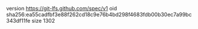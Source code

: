 version https://git-lfs.github.com/spec/v1
oid sha256:ea55cadfbf3e88f262cd18c9e76b4bd298f4683fdb00b30ec7a99bc343df11fe
size 1302

